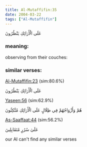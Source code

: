```yaml
---
title: Al-Mutaffifin:35
date: 2004-03-22
tags: ["Al-Mutaffifin"]
---
```

عَلَى الْأَرَائِكِ يَنْظُرُونَ
### meaning: 
observing from their couches:
### similar verses: 

[Al-Mutaffifin:23](/83/23) (sim:80.6%)

عَلَى الْأَرَائِكِ يَنْظُرُونَ

[Yaseen:56](/36/56) (sim:62.9%)

هُمْ وَأَزْوَاجُهُمْ فِي ظِلَالٍ عَلَى الْأَرَائِكِ مُتَّكِئُونَ

[As-Saaffaat:44](/37/44) (sim:56.2%)

عَلَىٰ سُرُرٍ مُتَقَابِلِينَ

our AI can't find any similar verses

